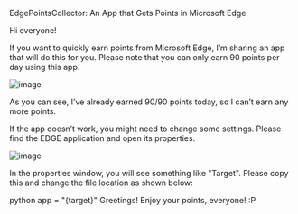 EdgePointsCollector: An App that Gets Points in Microsoft Edge

Hi everyone!

If you want to quickly earn points from Microsoft Edge, I’m sharing an app that will do this for you. Please note that you can only earn 90 points per day using this app.

![image](https://user-images.githubusercontent.com/116718014/215337317-17cfd3c2-d77a-495f-b4e7-8d0fee6ad2cf.png)

As you can see, I’ve already earned 90/90 points today, so I can’t earn any more points.

If the app doesn’t work, you might need to change some settings. Please find the EDGE application and open its properties.

![image](https://user-images.githubusercontent.com/116718014/215337570-56bc41b9-234d-46e5-81c4-acf3089bab5d.png)

In the properties window, you will see something like "Target". Please copy this and change the file location as shown below:

python
app = "{target}"
Greetings! Enjoy your points, everyone! :P




